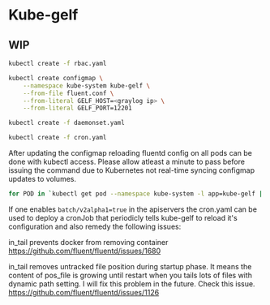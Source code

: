 # Kube-gelf

## WIP

```bash
kubectl create -f rbac.yaml

kubectl create configmap \
    --namespace kube-system kube-gelf \
    --from-file fluent.conf \
    --from-literal GELF_HOST=<graylog ip> \
    --from-literal GELF_PORT=12201

kubectl create -f daemonset.yaml

kubectl create -f cron.yaml
```

After updating the configmap reloading fluentd config on all pods can be done with kubectl access.
Please allow atleast a minute to pass before issuing the command due to Kubernetes not real-time syncing configmap updates to volumes.

```bash
for POD in `kubectl get pod --namespace kube-system -l app=kube-gelf | tail +2 | awk '{print $1}'`; do echo SIGHUP ${POD}; kubectl exec --namespace kube-system ${POD} -- /bin/sh -c 'kill -1 1'; sleep 1; done
```

If one enables `batch/v2alpha1=true` in the apiservers the cron.yaml can be used to deploy a cronJob that periodicly tells kube-gelf to reload it's configuration and also remedy the following issues:

in_tail prevents docker from removing container
https://github.com/fluent/fluentd/issues/1680

in_tail removes untracked file position during startup phase. It means the content of pos_file is growing until restart when you tails lots of files with dynamic path setting. I will fix this problem in the future. Check this issue.
https://github.com/fluent/fluentd/issues/1126

